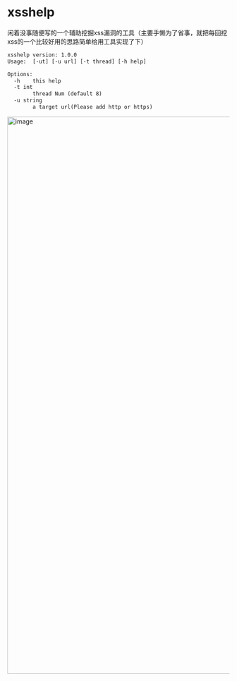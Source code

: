 # xsshelp
闲着没事随便写的一个辅助挖掘xss漏洞的工具（主要手懒为了省事，就把每回挖xss的一个比较好用的思路简单给用工具实现了下）


```xml
xsshelp version: 1.0.0
Usage:  [-ut] [-u url] [-t thread] [-h help]

Options:
  -h	this help
  -t int
    	thread Num (default 8)
  -u string
    	a target url(Please add http or https)
```




<img width="1263" alt="image" src="https://user-images.githubusercontent.com/70200814/233852598-edb6fe52-1399-4c5e-98a4-0d1fad6b6019.png">

